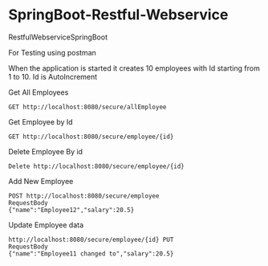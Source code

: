 # SpringBoot-Restful-Webservice
RestfulWebserviceSpringBoot

For Testing using postman

When the application is started it creates 10 employees with Id starting from 1 to 10. Id is AutoIncrement 

Get All Employees
```
GET http://localhost:8080/secure/allEmployee 
```

Get Employee by Id
```
GET http://localhost:8080/secure/employee/{id} 
```

Delete Employee By id
```
Delete http://localhost:8080/secure/employee/{id}
```

Add New Employee
```  
POST http://localhost:8080/secure/employee
RequestBody 
{"name":"Employee12","salary":20.5}
```

Update Employee data
```
http://localhost:8080/secure/employee/{id} PUT
RequestBody 
{"name":"Employee11 changed to","salary":20.5}
```
